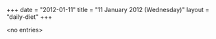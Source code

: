 +++
date = "2012-01-11"
title = "11 January 2012 (Wednesday)"
layout = "daily-diet"
+++

\<no entries\>